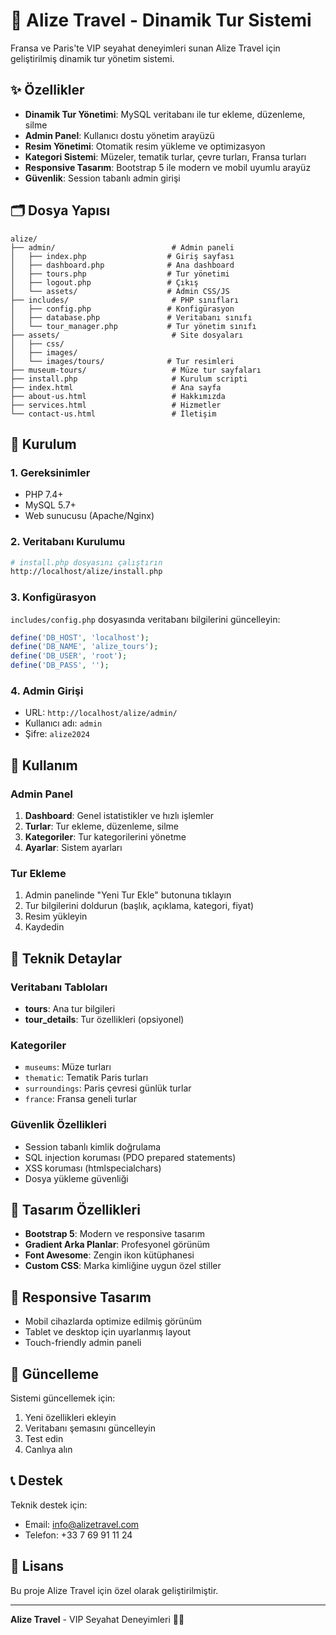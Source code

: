 # 🚀 Alize Travel - Dinamik Tur Sistemi

Fransa ve Paris'te VIP seyahat deneyimleri sunan Alize Travel için geliştirilmiş dinamik tur yönetim sistemi.

## ✨ Özellikler

- **Dinamik Tur Yönetimi**: MySQL veritabanı ile tur ekleme, düzenleme, silme
- **Admin Panel**: Kullanıcı dostu yönetim arayüzü
- **Resim Yönetimi**: Otomatik resim yükleme ve optimizasyon
- **Kategori Sistemi**: Müzeler, tematik turlar, çevre turları, Fransa turları
- **Responsive Tasarım**: Bootstrap 5 ile modern ve mobil uyumlu arayüz
- **Güvenlik**: Session tabanlı admin girişi

## 🗂️ Dosya Yapısı

```
alize/
├── admin/                          # Admin paneli
│   ├── index.php                  # Giriş sayfası
│   ├── dashboard.php              # Ana dashboard
│   ├── tours.php                  # Tur yönetimi
│   ├── logout.php                 # Çıkış
│   └── assets/                    # Admin CSS/JS
├── includes/                       # PHP sınıfları
│   ├── config.php                 # Konfigürasyon
│   ├── database.php               # Veritabanı sınıfı
│   └── tour_manager.php           # Tur yönetim sınıfı
├── assets/                         # Site dosyaları
│   ├── css/
│   ├── images/
│   └── images/tours/              # Tur resimleri
├── museum-tours/                   # Müze tur sayfaları
├── install.php                     # Kurulum scripti
├── index.html                      # Ana sayfa
├── about-us.html                   # Hakkımızda
├── services.html                   # Hizmetler
└── contact-us.html                 # İletişim
```

## 🚀 Kurulum

### 1. Gereksinimler
- PHP 7.4+
- MySQL 5.7+
- Web sunucusu (Apache/Nginx)

### 2. Veritabanı Kurulumu
```bash
# install.php dosyasını çalıştırın
http://localhost/alize/install.php
```

### 3. Konfigürasyon
`includes/config.php` dosyasında veritabanı bilgilerini güncelleyin:
```php
define('DB_HOST', 'localhost');
define('DB_NAME', 'alize_tours');
define('DB_USER', 'root');
define('DB_PASS', '');
```

### 4. Admin Girişi
- URL: `http://localhost/alize/admin/`
- Kullanıcı adı: `admin`
- Şifre: `alize2024`

## 🎯 Kullanım

### Admin Panel
1. **Dashboard**: Genel istatistikler ve hızlı işlemler
2. **Turlar**: Tur ekleme, düzenleme, silme
3. **Kategoriler**: Tur kategorilerini yönetme
4. **Ayarlar**: Sistem ayarları

### Tur Ekleme
1. Admin panelinde "Yeni Tur Ekle" butonuna tıklayın
2. Tur bilgilerini doldurun (başlık, açıklama, kategori, fiyat)
3. Resim yükleyin
4. Kaydedin

## 🔧 Teknik Detaylar

### Veritabanı Tabloları
- **tours**: Ana tur bilgileri
- **tour_details**: Tur özellikleri (opsiyonel)

### Kategoriler
- `museums`: Müze turları
- `thematic`: Tematik Paris turları
- `surroundings`: Paris çevresi günlük turlar
- `france`: Fransa geneli turlar

### Güvenlik Özellikleri
- Session tabanlı kimlik doğrulama
- SQL injection koruması (PDO prepared statements)
- XSS koruması (htmlspecialchars)
- Dosya yükleme güvenliği

## 🎨 Tasarım Özellikleri

- **Bootstrap 5**: Modern ve responsive tasarım
- **Gradient Arka Planlar**: Profesyonel görünüm
- **Font Awesome**: Zengin ikon kütüphanesi
- **Custom CSS**: Marka kimliğine uygun özel stiller

## 📱 Responsive Tasarım

- Mobil cihazlarda optimize edilmiş görünüm
- Tablet ve desktop için uyarlanmış layout
- Touch-friendly admin paneli

## 🔄 Güncelleme

Sistemi güncellemek için:
1. Yeni özellikleri ekleyin
2. Veritabanı şemasını güncelleyin
3. Test edin
4. Canlıya alın

## 📞 Destek

Teknik destek için:
- Email: info@alizetravel.com
- Telefon: +33 7 69 91 11 24

## 📄 Lisans

Bu proje Alize Travel için özel olarak geliştirilmiştir.

---

**Alize Travel** - VIP Seyahat Deneyimleri 🗼✨
